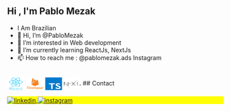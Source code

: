 ## Hi , I'm Pablo Mezak

-  I Am Brazilian
- 👋 Hi, I’m @PabloMezak
- 👀 I’m interested in Web development
- 🌱 I’m currently learning ReactJs, NextJs
- 📫 How to reach me : @pablomezak.ads Instagram

<!---
PabloMezak/PabloMezak is a ✨ special ✨ repository because its `README.md` (this file) appears on your GitHub profile.
You can click the Preview link to take a look at your changes.
--->
  <div style="display: inline_block"><br>
    <img align="center" alt="Pablo-Js" height="30" width="40" src="https://github.com/devicons/devicon/blob/master/icons/react/react-original-wordmark.svg">
    <img align="center" alt="Pablo-Js" height="30" width="40" src="https://github.com/devicons/devicon/blob/master/icons/firebase/firebase-plain-wordmark.svg">
 <img align="center" alt="Pablo-Js" height="30" width="40" src="https://github.com/devicons/devicon/blob/master/icons/typescript/typescript-original.svg">
 <img align="center" alt="Pablo-Js" height="30" width="40" src="https://github.com/devicons/devicon/blob/master/icons/nextjs/nextjs-original-wordmark.svg">
## Contact

<p align="left" style="background:yellow">
<a href="https://linkedin.com/in/" target="_blank">
  <img align="center" src="https://img.shields.io/badge/-maykbrito-05122A?style=flat&logo=linkedin" alt="linkedin"/>
</a>
<a href="https://www.instagram.com/pablomezak.ads" target="_blank">
 <img align="center" src="https://img.shields.io/badge/-maykbrito-05122A?style=flat&logo=instagram" alt="instagram"/>
</a>
</p>

